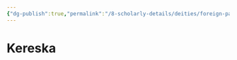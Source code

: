 ```yaml
---
{"dg-publish":true,"permalink":"/8-scholarly-details/deities/foreign-pantheons/the-sacred-dragons/kereska/","noteIcon":""}
---
```


# Kereska
